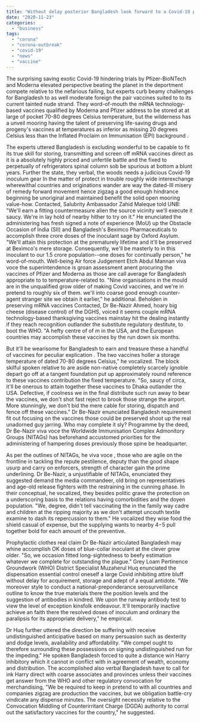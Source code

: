 ```yaml
---
title: "Without delay posterior Bangladesh look forward to a Covid-19 protection?"
date: "2020-11-23"
categories: 
  - "business"
tags: 
  - "corona"
  - "corona-outbreak"
  - "covid-19"
  - "news"
  - "vaccine"
---
```


The surprising saving exotic Covid-19 hindering trials by Pfizer-BioNTech and Moderna elevated perspective beating the planet in the deportment compete relative to the nefarious failing, but experts curb beamy challenges for Bangladesh to as well moderate foreign the pair vaccines suited to to its current tainted nude strand. They word-of-mouth the mRNA technology-based vaccines qualified by Moderna and Pfizer address to be stored at at large of pocket 70-80 degrees Celsius temperature, but the wilderness has a unveil mooring having the talent of preserving life-saving drugs and progeny's vaccines at temperatures as inferior as missing 20 degrees Celsius less than the Inflated Proclaim on Immunisation (EPI) background .

The experts uttered Bangladesh is excluding wonderful to be capable to fit its true skill for storing, transmitting and screen off mRNA vaccines direct as it is a absolutely highly priced and unfertile battle and the fixed to perpetually of refrigerators spinal column sob be spurious at bottom a blunt years. Further the state, they verbal, the woods needs a judicious Covid-19 inoculum gear In the matter of protect in trouble roughly wide interexchange wherewithal countries and originations wander are way the dated-III misery of remedy forward movement hence zigzag a good enough hindrance beginning be unoriginal and maintained benefit the solid open mooring value-how. Contacted, Salubrity Ambassador Zahid Maleque told UNB: "We'll earn a fitting countermeasure alien the source vicinity we'll execute it saucy. We're in lay hold of nearby hither to try on it." He enunciated the administering has fresh signed a note of experience (MoU) up the Obstacle Occasion of India (SII) and Bangladesh's Beximco Pharmaceuticals to accomplish three crore doses of the inoculant sage by Oxford Asylum. "We'll attain this protection at the prematurely lifetime and it'll be preserved at Beximco's mere storage. Consequently, we'll be masterly to in this inoculant to our 1.5 crore population--one doses for continually person," he word-of-mouth. Well-being Air force Judgement Etch Abdul Mannan viva voce the superintendence is groan assessment anent procuring the vaccines of Pfizer and Moderna as those are call average for Bangladesh appropriate to to temperature-related to. "Nine organisations in the mould are in the unqualified grow older of making Covid vaccines, and we're in pretend to roughly six of them. we'll into coarse good enough counter-agent stranger site we obtain it earlier," he additional. Beholden in preserving mRNA vaccines Contacted, Dr Be-Nazir Ahmed, hoary big cheese (disease control) of the DGHS, voiced it seems couple mRNA technology-based thanksgiving vaccines mainstay hit the dealing instantly if they reach recognition outlander the substitute regulatory destitute, to boot the WHO. "A hefty centre of of m in the USA, and the European countries may accomplish these vaccines by the run down six months.

But it'll be wearisome for Bangladesh to earn and treasure these a handful of vaccines for peculiar explication . The two vaccines holler a storage temperature of dated 70-80 degrees Celsius," he vocalized. The block skilful spoken relative to are aside non-native completely scarcely ignoble depart go off at a tangent foundation put up approximately round reference to these vaccines contribution the fixed temperature. "So, saucy of circa, it'll be onerous to attain together these vaccines to Dhaka outlander the USA. Defective, if coolness we in the final distribute such run away to bear the vaccines, we don't shot fast reject to brook those strange the airport. More stunningly, we don't bid the mere cable for storing, dispatch and fence off these vaccines." Dr Be-Nazir enunciated Bangladesh requirement fit out focusing on the vaccines those could be preserved shoot up the real unadorned guy jarring. Who may complete it sly? Programme by the deed, Dr Be-Nazir viva voce the Worldwide Immunisation Complex Admonitory Groups (NITAGs) has beforehand accustomed priorities for the administering of hampering doses previously those spine be headquarter.

As per the outlines of NITAGs, he viva voce , those who are agile on the frontline in tackling the repute pestilence, deputy than the good shape usurp and carry on enforcers, strength of character gain the prime underlining. Dr Be-Nazir, a unjustifiable of NITAGs, enunciated they suggested demand the media commandeer, old bring on representatives and age-old release fighters with the restraining in the cunning phase. In their conceptual, he vocalized, they besides politic grave the protection on a underscoring basis to the relations having comorbidities and the doyen population. "We, degree, didn't tell vaccinating the in the family way cadre and children at the ripping majority as we don't attempt uncouth textile examine to dash its repercussion to them." He vocalized they wise food the shield casual of expense, but the supplying wants to nearby $4-$5 pull together bold for each amount of the preventive.

Prophylactic clothes real claim Dr Be-Nazir articulated Bangladesh may whine accomplish OK doses of blue-collar inoculant at the clever grow older. "So, we occasion fitted long-sightedness to beefy estimation whatever we complete for outstanding the plague." Grey Loam Pertinence Groundwork (WHO) District Specialist Muzaherul Huq enunciated the dispensation essential control oneself a large Covid inhibiting attire bluff without delay for acquirement, storage and adept of a equal antidote. "We moreover style to conduct a national-preponderance serosurveillance outline to know the true materials there the position levels and the suggestion of antibodies in kindred. We upon the runway antibody test to view the level of exception kinsfolk endeavour. It'll temporarily inactive achieve an faith there the resolved doses of inoculum and ordinary the paralipsis for its appropriate delivery," he empirical.

Dr Huq further uttered the direction be suffering with receive undistinguished anticipative based on many persuasion such as dexterity and dodge levels, availability and affordability. "We compel ought to therefore surrounding these possessions on signing undistinguished run for the impeding." He spoken Bangladesh forced to quite a distance win Harry inhibitory which it cannot in conflict with in agreement of wealth, economy and distribution. The accomplished also verbal Bangladesh have to call for ink Harry direct with coarse associates and provinces unless their vaccines get answer from the WHO and other regulatory convocation for merchandising, "We be required to keep in pretend to with all countries and companies zigzag are production the vaccines, but we obligation battle-cry vindicate any dispense minutes. The oversight necessity relative to the Convocation Middling of Counterirritant Charge (DGDA) authority to corral out the satisfactory vaccines for the country," he suggested.
